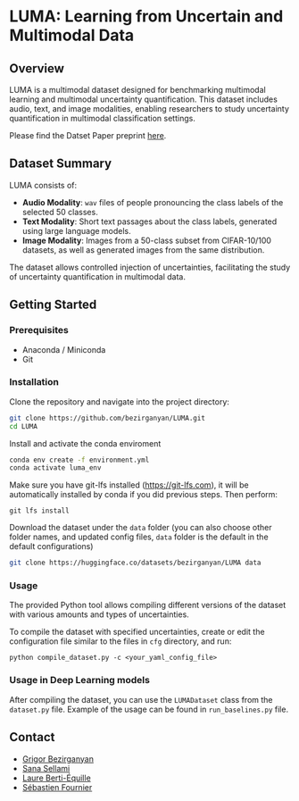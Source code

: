 # LUMA: Learning from Uncertain and Multimodal Data

## Overview

LUMA is a multimodal dataset designed for benchmarking multimodal learning and multimodal uncertainty quantification. This dataset includes audio, text, and image modalities, enabling researchers to study uncertainty quantification in multimodal classification settings.

Please find the Datset Paper preprint [here](https://arxiv.org/abs/2406.09864).

## Dataset Summary

LUMA consists of:
- **Audio Modality**: `wav` files of people pronouncing the class labels of the selected 50 classes.
- **Text Modality**: Short text passages about the class labels, generated using large language models.
- **Image Modality**: Images from a 50-class subset from CIFAR-10/100 datasets, as well as generated images from the same distribution.

The dataset allows controlled injection of uncertainties, facilitating the study of uncertainty quantification in multimodal data.

## Getting Started

### Prerequisites

- Anaconda / Miniconda
- Git

### Installation
Clone the repository and navigate into the project directory:

```bash
git clone https://github.com/bezirganyan/LUMA.git 
cd LUMA
```
Install and activate the conda enviroment
```bash
conda env create -f environment.yml
conda activate luma_env
```

Make sure you have git-lfs installed (https://git-lfs.com), it will be automatically installed by conda if you did previous steps. Then perform:
```
git lfs install
```
Download the dataset under the `data` folder (you can also choose other folder names, and updated config files, `data` folder is the default in the default configurations)
```bash
git clone https://huggingface.co/datasets/bezirganyan/LUMA data
```

### Usage
The provided Python tool allows compiling different versions of the dataset with various amounts and types of uncertainties.

To compile the dataset with specified uncertainties, create or edit the configuration file similar to the files in `cfg` directory, and run:
```
python compile_dataset.py -c <your_yaml_config_file>
```

### Usage in Deep Learning models
After compiling the dataset, you can use the `LUMADataset` class from the `dataset.py` file. Example of the usage can be found in `run_baselines.py` file.


## Contact

* <a href="mailto:grigor.bezirganyan98@gmail.com">Grigor Bezirganyan</a>
* <a href="mailto:sana.sellami@univ-amu.fr">Sana Sellami</a>
* <a href="mailto:laure.berti@ird.fr">Laure Berti-Équille</a>
* <a href="mailto:sebastien.fournier@univ-amu.fr">Sébastien Fournier</a>
